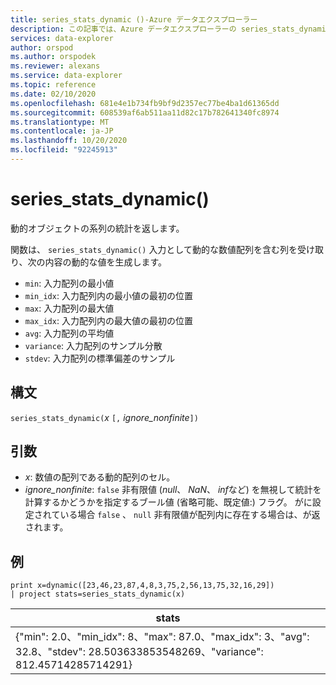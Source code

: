 ```yaml
---
title: series_stats_dynamic ()-Azure データエクスプローラー
description: この記事では、Azure データエクスプローラーの series_stats_dynamic () について説明します。
services: data-explorer
author: orspod
ms.author: orspodek
ms.reviewer: alexans
ms.service: data-explorer
ms.topic: reference
ms.date: 02/10/2020
ms.openlocfilehash: 681e4e1b734fb9bf9d2357ec77be4ba1d61365dd
ms.sourcegitcommit: 608539af6ab511aa11d82c17b782641340fc8974
ms.translationtype: MT
ms.contentlocale: ja-JP
ms.lasthandoff: 10/20/2020
ms.locfileid: "92245913"
---
```

# <a name="series_stats_dynamic"></a>series_stats_dynamic()

動的オブジェクトの系列の統計を返します。  

関数は、 `series_stats_dynamic()` 入力として動的な数値配列を含む列を受け取り、次の内容の動的な値を生成します。
* `min`: 入力配列の最小値
* `min_idx`: 入力配列内の最小値の最初の位置
* `max`: 入力配列の最大値
* `max_idx`: 入力配列内の最大値の最初の位置
* `avg`: 入力配列の平均値
* `variance`: 入力配列のサンプル分散
* `stdev`: 入力配列の標準偏差のサンプル

## <a name="syntax"></a>構文

`series_stats_dynamic(`*x* `[,` *ignore_nonfinite*`])`

## <a name="arguments"></a>引数

* *x*: 数値の配列である動的配列のセル。 
* *ignore_nonfinite*: `false` 非有限値 (*null*、 *NaN*、 *inf*など) を無視して統計を計算するかどうかを指定するブール値 (省略可能、既定値:) フラグ。 がに設定されている場合 `false` 、 `null` 非有限値が配列内に存在する場合は、が返されます。

## <a name="example"></a>例

<!-- csl: https://help.kusto.windows.net:443/Samples -->
```kusto
print x=dynamic([23,46,23,87,4,8,3,75,2,56,13,75,32,16,29]) 
| project stats=series_stats_dynamic(x)
```

|stats
|---|
|{"min": 2.0、"min_idx": 8、"max": 87.0、"max_idx": 3、"avg": 32.8、"stdev": 28.503633853548269、"variance": 812.45714285714291}
